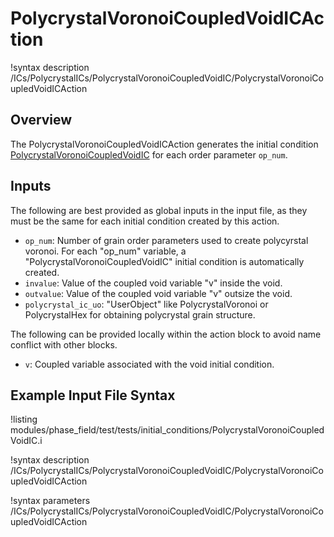 # PolycrystalVoronoiCoupledVoidICAction

!syntax description /ICs/PolycrystalICs/PolycrystalVoronoiCoupledVoidIC/PolycrystalVoronoiCoupledVoidICAction

## Overview

The PolycrystalVoronoiCoupledVoidICAction generates the initial condition [PolycrystalVoronoiCoupledVoidIC](/PolycrystalVoronoiCoupledVoidIC.md) for each order parameter `op_num`.

## Inputs

The following are best provided as global inputs in the input file, as they must be the same for each initial condition created by this action.

- `op_num`: Number of grain order parameters used to create polycyrstal voronoi. For each "op_num" variable, a "PolycrystalVoronoiCoupledVoidIC" initial condition is automatically created.
- `invalue`: Value of the coupled void variable "v" inside the void.
- `outvalue`: Value of the coupled void variable "v" outsize the void.
- `polycrystal_ic_uo`: "UserObject" like PolycrystalVoronoi or PolycrystalHex for obtaining polycrystal grain structure.

The following can be provided locally within the action block to avoid name conflict with other blocks.

- `v`: Coupled variable associated with the void initial condition.

## Example Input File Syntax

!listing modules/phase_field/test/tests/initial_conditions/PolycrystalVoronoiCoupledVoidIC.i

!syntax description /ICs/PolycrystalICs/PolycrystalVoronoiCoupledVoidIC/PolycrystalVoronoiCoupledVoidICAction

!syntax parameters /ICs/PolycrystalICs/PolycrystalVoronoiCoupledVoidIC/PolycrystalVoronoiCoupledVoidICAction

